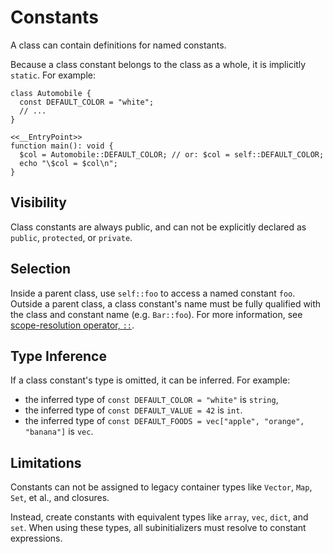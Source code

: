 # Constants

A class can contain definitions for named constants.

Because a class constant belongs to the class as a whole, it is implicitly `static`. For example:

```hack
class Automobile {
  const DEFAULT_COLOR = "white";
  // ...
}

<<__EntryPoint>>
function main(): void {
  $col = Automobile::DEFAULT_COLOR; // or: $col = self::DEFAULT_COLOR;
  echo "\$col = $col\n";
}
```

## Visibility
Class constants are always public, and can not be explicitly declared as `public`, `protected`, or `private`.

## Selection
Inside a parent class, use `self::foo` to access a named constant `foo`. Outside a parent class, a class constant's name must be fully qualified with the class and constant name (e.g. `Bar::foo`). For more information, see [scope-resolution operator, `::`](/docs/hack/expressions-and-operators/scope-resolution).

## Type Inference
If a class constant's type is omitted, it can be inferred. For example:
* the inferred type of `const DEFAULT_COLOR = "white"` is `string`,
* the inferred type of `const DEFAULT_VALUE = 42` is `int`.
* the inferred type of `const DEFAULT_FOODS = vec["apple", "orange", "banana"]` is `vec`.

## Limitations
Constants can not be assigned to legacy container types like `Vector`, `Map`, `Set`, et al., and closures.

Instead, create constants with equivalent types like `array`, `vec`, `dict`, and `set`. When using these types, all subinitializers must resolve to constant expressions.
